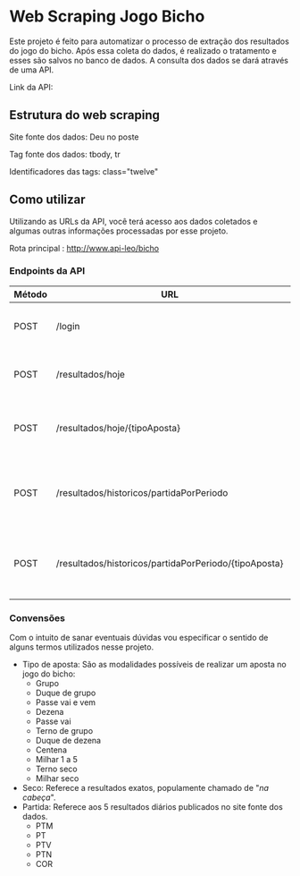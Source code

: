 # Web Scraping Jogo Bicho

Este projeto é feito para automatizar o processo de extração dos 
resultados do jogo do bicho. Após essa coleta do dados, é realizado o
tratamento e esses são salvos no banco de dados. A consulta dos dados 
se dará através de uma API.

Link da API: 

## Estrutura do web scraping

Site fonte dos dados: Deu no poste

Tag fonte dos dados: tbody, tr

Identificadores das tags: class="twelve"

## Como utilizar

Utilizando as URLs da API, você terá acesso aos dados coletados e algumas outras informações processadas por esse projeto.

Rota principal : http://www.api-leo/bicho

### Endpoints da API


| Método | URL | Descrição|
|--------|---------|------|
| POST| /login | Retorna o token de autenticação do usuário.|
| POST | /resultados/hoje | Retorna o resultado do jogo da data atual. |
| POST | /resultados/hoje/{tipoAposta} | Retorna o resultado do tipo de aposta especificado. |
| POST | /resultados/historicos/partidaPorPeriodo | Retorna o historico dos resultados de uma partida por período  |
| POST| /resultados/historicos/partidaPorPeriodo/{tipoAposta}| Retorna o histórico de resultado de um tipo de aposta num período |

### Convensões
Com o intuito de sanar eventuais dúvidas vou especificar o sentido de alguns termos utilizados nesse projeto.
- Tipo de aposta: São as modalidades possíveis de realizar um aposta no jogo do bicho:
    - Grupo
    - Duque de grupo
    - Passe vai e vem
    - Dezena
    - Passe vai
    - Terno de grupo
    - Duque de dezena
    - Centena
    - Milhar 1 a 5
    - Terno seco
    - Milhar seco
- Seco: Referece a resultados exatos,  populamente chamado de "_na cabeça_". 
- Partida: Referece aos 5 resultados diários publicados no site fonte dos dados.
    - PTM
    - PT
    - PTV
    - PTN
    - COR


